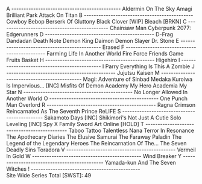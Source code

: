A ---------------------------------------------
  Aldermin On The Sky
  Amagi Brilliant Park
  Attack On Titan
B ---------------------------------------------
  Cowboy Bebop
  Berserk Of Gluttony
  Black Clover [WIP]
  Bleach [BRKN]
C ---------------------------------------------
  Chainsaw Man
  Cyberpunk 2077: Edgerunners
D ---------------------------------------------
  D-Frag
  Dandadan
  Death Note
  Demon King Daimon
  Demon Slayer
  Dr. Stone
E ---------------------------------------------
  Erased
F ---------------------------------------------
  Farming Life In Another World
  Fire Force
  Friends Game
  Fruits Basket
H ---------------------------------------------
  Higehiro
I ---------------------------------------------
  I Parry Everything
  Is This A Zombie
J ---------------------------------------------
  Jujutsu Kaisen
M ---------------------------------------------
  Magi: Adventure of Sinbad
  Medaka Kuroiwa Is Impervious... [INC]
  Misfits Of Demon Academy
  My Hero Academia
  My Star
N ---------------------------------------------
  No Longer Allowed In Another World
O ---------------------------------------------
  One Punch Man
  Overlord
R ---------------------------------------------
  Ragna Crimson
  Reincarnated As The Seventh Prince
  ReLIFE
S ---------------------------------------------
  Sakamoto Days [INC]
  Shikimori's Not Just A Cutie
  Solo Leveling [INC]
  Spy X Family
  Sword Art Online [HOLD]
T ---------------------------------------------
  Taboo Tattoo
  Talentless Nana
  Terror In Resonance
  The Apothecary Diaries
  The Elusive Samurai
  The Faraway Paladin
  The Legend of the Legendary Heroes
  The Reincarnation Of The...
  The Seven Deadly Sins
  Toradora
V ---------------------------------------------
  Vermeil In Gold
W ---------------------------------------------
  Wind Breaker
Y ---------------------------------------------
  Yamada-kun And The Seven Witches
! ---------------------------------------------  
  Site Wide Series Total [SWST]: 49
